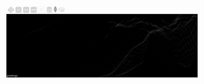 &nbsp;![python-16](python-16.png)&nbsp;![js-16](js-16.png)&nbsp;![css-16](css-16.png)&nbsp;![html-16](html-16.png)&nbsp;![tableau-logo](tableau-logo.png)&nbsp;![database-5-16](database-5-16.png)&nbsp;![mongodb-logo](mongodb-logo.png)&nbsp;![r-programming-language](r-programming-language.png)
[![background image](quantized_relief_adjusted.jpeg)](https://wallpaperaccess.com/black-digital)

<!--



[![name](link to image on GH)](link to your URL)

<img src="quantized_relief.jpeg" alt="drawing" height="200px" width="1000px"/>


**justineichelberger/justineichelberger** is a ✨ _special_ ✨ repository because its `README.md` (this file) appears on your GitHub profile.

Here are some ideas to get you started:

- 🔭 I’m currently working on ...
- 🌱 I’m currently learning ...
- 👯 I’m looking to collaborate on ...
- 🤔 I’m looking for help with ...
- 💬 Ask me about ...
- 📫 How to reach me: ...
- 😄 Pronouns: ...
- ⚡ Fun fact: ...



